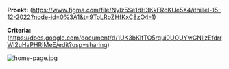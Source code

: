 **Proekt:**
(https://www.figma.com/file/NyIz5Se1dH3KkFRoKUe5X4/ithillel-15-12-2022?node-id=0%3A1&t=9ToLRpZHfKxC8zO4-1)

**Сriteria:**
(https://docs.google.com/document/d/1UK3bKlfTO5rqui0UOUYwGNIlzEfdrrWI2uHaPHRIMeE/edit?usp=sharing)

![home-page.jpg](./app/img/home-page.jpg)